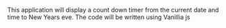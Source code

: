 This application will display a count down timer from the current date and time to New Years eve.
The code will be written using Vanillia js